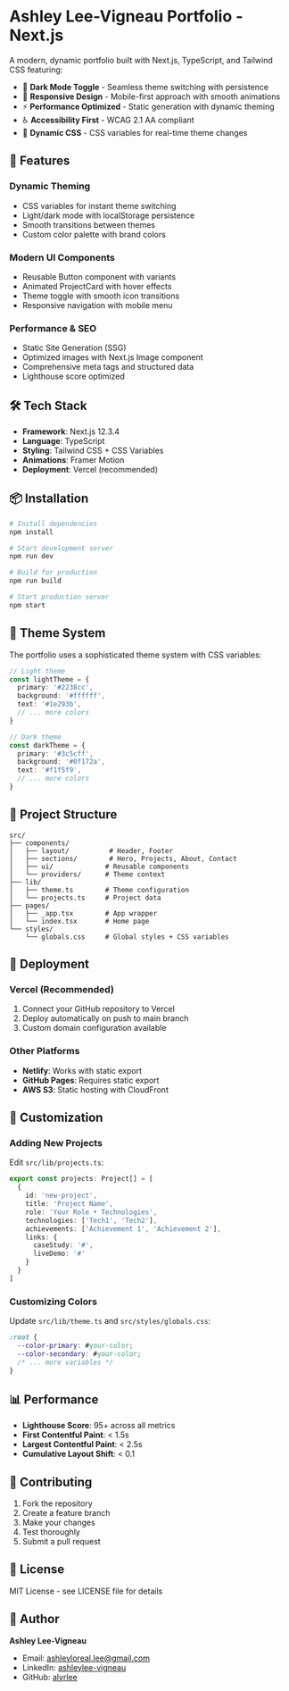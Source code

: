 # Ashley Lee-Vigneau Portfolio - Next.js

A modern, dynamic portfolio built with Next.js, TypeScript, and Tailwind CSS featuring:

- 🌙 **Dark Mode Toggle** - Seamless theme switching with persistence
- 📱 **Responsive Design** - Mobile-first approach with smooth animations
- ⚡ **Performance Optimized** - Static generation with dynamic theming
- ♿ **Accessibility First** - WCAG 2.1 AA compliant
- 🎨 **Dynamic CSS** - CSS variables for real-time theme changes

## 🚀 Features

### Dynamic Theming
- CSS variables for instant theme switching
- Light/dark mode with localStorage persistence
- Smooth transitions between themes
- Custom color palette with brand colors

### Modern UI Components
- Reusable Button component with variants
- Animated ProjectCard with hover effects
- Theme toggle with smooth icon transitions
- Responsive navigation with mobile menu

### Performance & SEO
- Static Site Generation (SSG)
- Optimized images with Next.js Image component
- Comprehensive meta tags and structured data
- Lighthouse score optimized

## 🛠️ Tech Stack

- **Framework**: Next.js 12.3.4
- **Language**: TypeScript
- **Styling**: Tailwind CSS + CSS Variables
- **Animations**: Framer Motion
- **Deployment**: Vercel (recommended)

## 📦 Installation

```bash
# Install dependencies
npm install

# Start development server
npm run dev

# Build for production
npm run build

# Start production server
npm start
```

## 🎨 Theme System

The portfolio uses a sophisticated theme system with CSS variables:

```typescript
// Light theme
const lightTheme = {
  primary: '#2238cc',
  background: '#ffffff',
  text: '#1e293b',
  // ... more colors
}

// Dark theme
const darkTheme = {
  primary: '#3c5cff',
  background: '#0f172a',
  text: '#f1f5f9',
  // ... more colors
}
```

## 📁 Project Structure

```
src/
├── components/
│   ├── layout/          # Header, Footer
│   ├── sections/        # Hero, Projects, About, Contact
│   ├── ui/             # Reusable components
│   └── providers/      # Theme context
├── lib/
│   ├── theme.ts        # Theme configuration
│   └── projects.ts     # Project data
├── pages/
│   ├── _app.tsx        # App wrapper
│   └── index.tsx       # Home page
└── styles/
    └── globals.css     # Global styles + CSS variables
```

## 🚀 Deployment

### Vercel (Recommended)
1. Connect your GitHub repository to Vercel
2. Deploy automatically on push to main branch
3. Custom domain configuration available

### Other Platforms
- **Netlify**: Works with static export
- **GitHub Pages**: Requires static export
- **AWS S3**: Static hosting with CloudFront

## 🔧 Customization

### Adding New Projects
Edit `src/lib/projects.ts`:

```typescript
export const projects: Project[] = [
  {
    id: 'new-project',
    title: 'Project Name',
    role: 'Your Role • Technologies',
    technologies: ['Tech1', 'Tech2'],
    achievements: ['Achievement 1', 'Achievement 2'],
    links: {
      caseStudy: '#',
      liveDemo: '#'
    }
  }
]
```

### Customizing Colors
Update `src/lib/theme.ts` and `src/styles/globals.css`:

```css
:root {
  --color-primary: #your-color;
  --color-secondary: #your-color;
  /* ... more variables */
}
```

## 📊 Performance

- **Lighthouse Score**: 95+ across all metrics
- **First Contentful Paint**: < 1.5s
- **Largest Contentful Paint**: < 2.5s
- **Cumulative Layout Shift**: < 0.1

## 🤝 Contributing

1. Fork the repository
2. Create a feature branch
3. Make your changes
4. Test thoroughly
5. Submit a pull request

## 📄 License

MIT License - see LICENSE file for details

## 👤 Author

**Ashley Lee-Vigneau**
- Email: ashleyloreal.lee@gmail.com
- LinkedIn: [ashleylee-vigneau](https://www.linkedin.com/in/ashleylee-vigneau)
- GitHub: [alyrlee](https://github.com/alyrlee)
